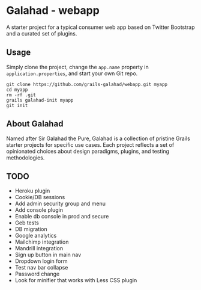 Galahad - webapp
================

A starter project for a typical consumer web app based on Twitter Bootstrap and a curated set of plugins.


Usage
-----

Simply clone the project, change the `app.name` property in `application.properties`, and start your own Git repo.

    git clone https://github.com/grails-galahad/webapp.git myapp
    cd myapp
    rm -rf .git
    grails galahad-init myapp
    git init


About Galahad
-------------

Named after Sir Galahad the Pure, Galahad is a collection of pristine Grails starter projects for specific use cases. Each project reflects a set of opinionated choices about design paradigms, plugins, and testing methodologies.


TODO
----
* Heroku plugin
* Cookie/DB sessions
* Add admin security group and menu
* Add console plugin
* Enable db console in prod and secure
* Geb tests
* DB migration
* Google analytics
* Mailchimp integration
* Mandrill integration
* Sign up button in main nav
* Dropdown login form
* Test nav bar collapse
* Password change
* Look for minifier that works with Less CSS plugin
